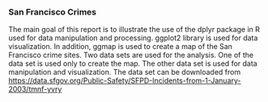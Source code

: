 ### San Francisco Crimes
The main goal of this report is to illustrate the use of the dplyr package in R used for data manipulation and processing. ggplot2 library is used for data visualization. In addition, ggmap is used to create a map of the San Francisco crime sites. Two data sets are used for the analysis. One of the data set is used only to create the map. The other data set is used for data manipulation and visualization. The data set can be downloaded from https://data.sfgov.org/Public-Safety/SFPD-Incidents-from-1-January-2003/tmnf-yvry

